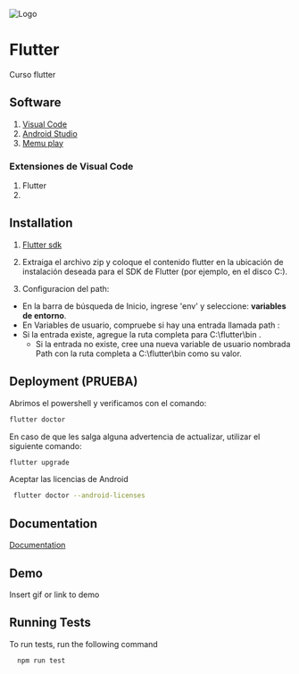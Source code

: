 
![Logo](https://dev-to-uploads.s3.amazonaws.com/uploads/articles/th5xamgrr6se0x5ro4g6.png)


# Flutter
Curso flutter

## Software

1. [Visual Code](https://code.visualstudio.com/)
2. [Android Studio](https://developer.android.com/studio?gclid=EAIaIQobChMIpP2njIPt9wIVxiCtBh3vrg-0EAAYASAAEgKFHvD_BwE&gclsrc=aw.ds)
3. [Memu play](https://www.memuplay.com/download.html)
### Extensiones de Visual Code
 
 1. Flutter
 2. 
## Installation

1. [Flutter sdk](https://docs.flutter.dev/get-started/install/windows)

2. Extraiga el archivo zip y coloque el contenido flutter en la ubicación de instalación deseada para el SDK de Flutter (por ejemplo, en el disco C:).

3. Configuracion del path:

- En la barra de búsqueda de Inicio, ingrese 'env' y seleccione: **variables de entorno**.
- En Variables de usuario, compruebe si hay una entrada llamada path :
- Si la entrada existe, agregue la ruta completa para C:\flutter\bin .
  - Si la entrada no existe, cree una nueva variable de usuario nombrada Path con la ruta completa a C:\flutter\bin como su valor.

## Deployment (PRUEBA)

Abrimos el powershell y verificamos con el comando:
```bash
flutter doctor
```
En caso de que les salga alguna advertencia de actualizar, utilizar el siguiente comando:
```bash
flutter upgrade
```
Aceptar las licencias de Android
```bash
 flutter doctor --android-licenses
```
## Documentation

[Documentation](https://linktodocumentation)


## Demo

Insert gif or link to demo


## Running Tests

To run tests, run the following command

```bash
  npm run test
```

